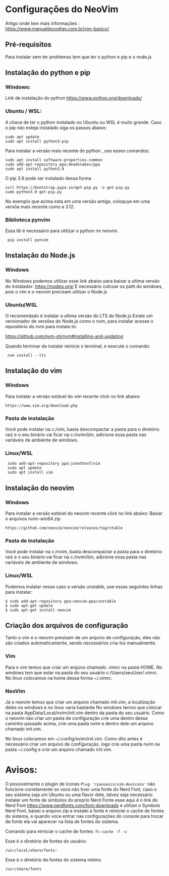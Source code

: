 # Configurações do NeoVim  

Artigo onde tem mais informações : https://www.manualdocodigo.com.br/vim-basico/

## Pré-requisitos
Para instalar sem ter problemas tem que ter o python e pip e o node.js

## Instalação do python e pip

### Windows:
Link de instalação do python
https://www.python.org/downloads/

### Ubuntu / WSL:
A chace de ter o python instalado no Ubuntu ou WSL é muito grande. Caso o pip não esteja instalado siga os passos 
abaixo:

```
sudo apt update
sudo apt install python3-pip
```
Para instalar a versão mais recente do python , use esses comandos:
```
sudo apt install software-properties-common
sudo add-apt-repository ppa:deadsnakes/ppa
sudo apt install python3.9
```

O pip 3.9 pode ser instalado dessa forma
```
curl https://bootstrap.pypa.io/get-pip.py -o get-pip.py
sudo python3.9 get-pip.py
```
No exemplo que acima esta em uma versão antiga, coloquye em uma versõa mais recente como a 3.12.

### Biblioteca pynvim
Essa lib é necessário para utilizar o python no neovim. 
```
 pip install pynvim
```

## Instalação do Node.js

### Windows
No Windows podemos utilizar esse link abaixo para baixar a ultima versão do instalador:
https://nodejs.org/
E necessário colcoar os path do windows, pois o vim e o neovim precisam utilizar o Node.js
### Ubuntu/WSL
O recomendado é instalar a ultima versão do LTS do Node.js 
Existe um versionador de versões do Node.js como o nvm, para instalar acesse o repositório do nvm para instala-lo:

https://github.com/nvm-sh/nvm#installing-and-updating

Quando terminar de instalar reinicie o terminal, e execute o comando:

```
 nvm install --lts
```

## Instalação do vim 

### Windows 
Para instalar a versão estável do vim  recente click no link abaixo:
```
https://www.vim.org/download.php
```

 ### Pasta de instalação 
 Você pode instalar na c:/vim, basta descompactar a pasta para o diretório raiz e o seu binário vai ficar na c:/nvim/bin, 
 adicione essa pasta nas variáveis de ambiente de windows. 

 ### Linux/WSL
 
 ```
  sudo add-apt-repository ppa:jonathonf/vim
  sudo apt update
  sudo apt install vim
 ```


## Instalação do neovim 

### Windows 
Para instalar a versão estável do neovim recente click no link abaixo:
Baixar o arquivos nvim-win64.zip
```
https://github.com/neovim/neovim/releases/tag/stable
```

 ### Pasta de instalação 
 Você pode instalar na c:/nvim, basta descompactar a pasta para o diretório raiz e o seu binário vai ficar na c:/nvim/bin, 
 adicione essa pasta nas variáveis de ambiente de windows. 

 ### Linux/WSL
 Podemos inslatar nesse caso a versão unstable, use essas seguintes linhas para instalar:
 ```
 $ sudo add-apt-repository ppa:neovim-ppa/unstable
 $ sudo apt-get update
 $ sudo apt-get install neovim
 ```

## Criação dos arquivos de configuração
Tanto o vim e o neovim presisam de um arquivo de configuração, eles não são criados automaticamente, sendo necessários cria-los 
manualmente.

### Vim 
Para o vim temos que criar um arquivo chamado .vimrc na pasta HOME. 
No windows tem que estar na pasta do seu usuário c:/Users/seuUser/.vimrc.
No linux colocamos na home dessa forma ~/.vimrc.

### NeoVim 
Já o neovim temos que criar um arquivo chamado init.vim, a localização deles no windows e no linux varia bastante
No windows temos que colocar na pasta AppData/Local/nvim/init.vim dentro da pasta do seu usuário. Como o neovim não 
criar um pasta de configuração crie uma dentro desse caminho passado acima, crie uma pasta nvim e dentro dele um arquivo
chamado init.vim.

No linux colocamos em ~/.config/nvim/init.vim. Como dito antes é necessário criar um arquivo de configuração, logo crie uma 
pasta nvim na pasta ~/.config  e crie um arquivo chamado init.vim.

# Avisos: 
O possivelmente o plugin de icones `Plug 'ryanoasis/vim-devicons'` não funcione corretamente se voce não tiver uma fonte do Nerd Font, caso o seu sistema seja um Ubuntu ou uma flavor dele, talvez seja necessário instalar 
um fonte de simbolos do proprio Nerd Fonte esse aqui é o link do Nerd Font https://www.nerdfonts.com/font-downloads e utilizei o Symbols Nerd Font, baixei o arquivo zip e instalei a fonte e reiniciei o cache de fontes do sistema, 
e quando voce entrar nas configurações do console para trocar de fonte ela vai aparecer na lista de fontes do sistema.

Comando para reiniciar o cache de fontes: 
`fc-cache -f -v`

Esse é o diretório de fontes do usuário:
```
/usr/local/share/fonts:
```
Esse é o diretório de fontes do sistema inteiro:
```
/usr/share/fonts
```


